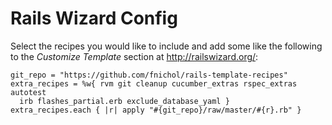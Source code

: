 # Rails Wizard Config

Select the recipes you would like to include and add some like the following to the *Customize Template* section at <http://railswizard.org/>:

    git_repo = "https://github.com/fnichol/rails-template-recipes"
    extra_recipes = %w{ rvm git cleanup cucumber_extras rspec_extras autotest 
      irb flashes_partial.erb exclude_database_yaml }
    extra_recipes.each { |r| apply "#{git_repo}/raw/master/#{r}.rb" }


